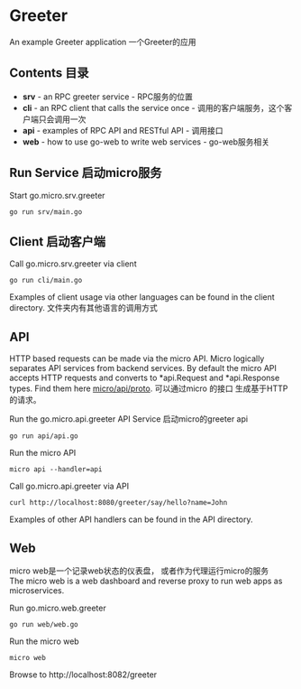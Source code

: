 # Greeter

An example Greeter application
一个Greeter的应用

## Contents 目录

- **srv** - an RPC greeter service - RPC服务的位置  
- **cli** - an RPC client that calls the service once - 调用的客户端服务，这个客户端只会调用一次 
- **api** - examples of RPC API and RESTful API - 调用接口  
- **web** - how to use go-web to write web services - go-web服务相关

## Run Service  启动micro服务

Start go.micro.srv.greeter
```shell
go run srv/main.go
```

## Client 启动客户端

Call go.micro.srv.greeter via client
```shell
go run cli/main.go
```

Examples of client usage via other languages can be found in the client directory.
文件夹内有其他语言的调用方式

## API

HTTP based requests can be made via the micro API. Micro logically separates API services from backend services. By default the micro API 
accepts HTTP requests and converts to *api.Request and *api.Response types. Find them here [micro/api/proto](https://github.com/micro/micro/tree/master/api/proto).
可以通过micro 的接口 生成基于HTTP的请求。  

Run the go.micro.api.greeter API Service 启动micro的greeter api
```shell
go run api/api.go 
```

Run the micro API
```shell
micro api --handler=api
```

Call go.micro.api.greeter via API
```shell
curl http://localhost:8080/greeter/say/hello?name=John
```

Examples of other API handlers can be found in the API directory.

## Web
micro web是一个记录web状态的仪表盘， 或者作为代理运行micro的服务  
The micro web is a web dashboard and reverse proxy to run web apps as microservices.  

Run go.micro.web.greeter
```
go run web/web.go 
```

Run the micro web
```shell
micro web
```

Browse to http://localhost:8082/greeter  
